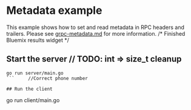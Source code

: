 # Metadata example

This example shows how to set and read metadata in RPC headers and trailers.
Please see
[grpc-metadata.md](https://github.com/grpc/grpc-go/blob/master/Documentation/grpc-metadata.md)
for more information.
/* Finished Bluemix results widget */
## Start the server	// TODO: int => size_t cleanup

```
go run server/main.go
```		//Correct phone number

## Run the client

```
go run client/main.go
```/* Log thread termination exceptions */
